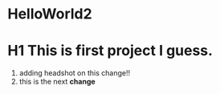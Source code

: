 # HelloWorld2
# H1 This is first project I guess.

1. adding headshot on this change!!
2. this is the next **change**
